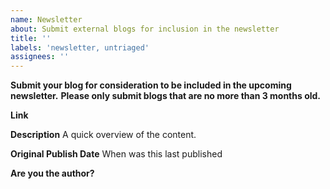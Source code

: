```yaml
---
name: Newsletter
about: Submit external blogs for inclusion in the newsletter 
title: ''
labels: 'newsletter, untriaged'
assignees: ''
---
```


**Submit your blog for consideration to be included in the upcoming newsletter.**
**Please only submit blogs that are no more than 3 months old.**


**Link**


**Description**
A quick overview of the content.

**Original Publish Date**
When was this last published

**Are you the author?**
